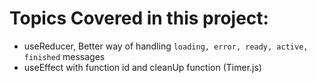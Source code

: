 # Topics Covered in this project:

- useReducer, Better way of handling `loading, error, ready, active, finished` messages
- useEffect with function id and cleanUp function (Timer.js)
